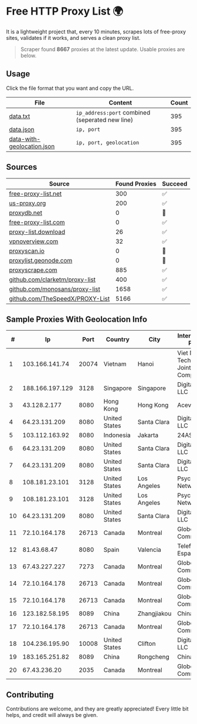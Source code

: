 
# Free HTTP Proxy List 🌍

It is a lightweight project that, every 10 minutes, scrapes lots of free-proxy sites, validates if it works, and serves a clean proxy list.


> Scraper found **8667** proxies at the latest update. Usable proxies are below.

## Usage

Click the file format that you want and copy the URL.


|File|Content|Count|
|----|-------|-----|
|[data.txt](https://raw.githubusercontent.com/themiralay/Proxy-List-World/master/data.txt)|`ip_address:port` combined (seperated new line)|395|
|[data.json](https://raw.githubusercontent.com/themiralay/Proxy-List-World/master/data.json)|`ip, port`|395|
|[data-with-geolocation.json](https://raw.githubusercontent.com/themiralay/Proxy-List-World/master/data-with-geolocation.json)|`ip, port, geolocation`|395|

## Sources

|Source|Found Proxies|Succeed|
|------|-------------|-------|
|[free-proxy-list.net](https://free-proxy-list.net)|300|✅|
|[us-proxy.org](https://www.us-proxy.org)|200|✅|
|[proxydb.net](http://proxydb.net)|0|🚫|
|[free-proxy-list.com](https://free-proxy-list.com/?page=&port=&type%5B%5D=http&type%5B%5D=https&up_time=0&search=Search)|0|✅|
|[proxy-list.download](https://www.proxy-list.download/HTTP)|26|✅|
|[vpnoverview.com](https://vpnoverview.com/privacy/anonymous-browsing/free-proxy-servers)|32|✅|
|[proxyscan.io](https://www.proxyscan.io)|0|🚫|
|[proxylist.geonode.com](https://proxylist.geonode.com/api/proxy-list?limit=300&page=1&sort_by=lastChecked&sort_type=desc&protocols=http,https)|0|🚫|
|[proxyscrape.com](https://api.proxyscrape.com/v2/?request=displayproxies&protocol=http&timeout=10000&country=all&ssl=all&anonymity=all)|885|✅|
|[github.com/clarketm/proxy-list](https://raw.githubusercontent.com/clarketm/proxy-list/master/proxy-list-raw.txt)|400|✅|
|[github.com/monosans/proxy-list](https://raw.githubusercontent.com/monosans/proxy-list/main/proxies/http.txt)|1658|✅|
|[github.com/TheSpeedX/PROXY-List](https://raw.githubusercontent.com/TheSpeedX/PROXY-List/master/http.txt)|5166|✅|


## Sample Proxies With Geolocation Info

|#|Ip|Port|Country|City|Internet Service Provider|
|-|--|----|-------|----|-------------------------|
|1|103.166.141.74|20074|Vietnam|Hanoi|Viet NAM Cloud Technology Joint Stock Company|
|2|188.166.197.129|3128|Singapore|Singapore|DigitalOcean, LLC|
|3|43.128.2.177|8080|Hong Kong|Hong Kong|Aceville Pte.ltd|
|4|64.23.131.209|8080|United States|Santa Clara|DigitalOcean, LLC|
|5|103.112.163.92|8080|Indonesia|Jakarta|24AS|
|6|64.23.131.209|8080|United States|Santa Clara|DigitalOcean, LLC|
|7|64.23.131.209|8080|United States|Santa Clara|DigitalOcean, LLC|
|8|108.181.23.101|3128|United States|Los Angeles|Psychz Networks|
|9|108.181.23.101|3128|United States|Los Angeles|Psychz Networks|
|10|64.23.131.209|8080|United States|Santa Clara|DigitalOcean, LLC|
|11|72.10.164.178|26713|Canada|Montreal|GloboTech Communications|
|12|81.43.68.47|8080|Spain|Valencia|Telefonica de Espana SAU|
|13|67.43.227.227|7273|Canada|Montreal|GloboTech Communications|
|14|72.10.164.178|26713|Canada|Montreal|GloboTech Communications|
|15|72.10.164.178|26713|Canada|Montreal|GloboTech Communications|
|16|123.182.58.195|8089|China|Zhangjiakou|China Telecom|
|17|72.10.164.178|26713|Canada|Montreal|GloboTech Communications|
|18|104.236.195.90|10008|United States|Clifton|DigitalOcean, LLC|
|19|183.165.251.82|8089|China|Rongcheng|Chinanet|
|20|67.43.236.20|2035|Canada|Montreal|GloboTech Communications|



## Contributing

Contributions are welcome, and they are greatly appreciated! Every
little bit helps, and credit will always be given.

